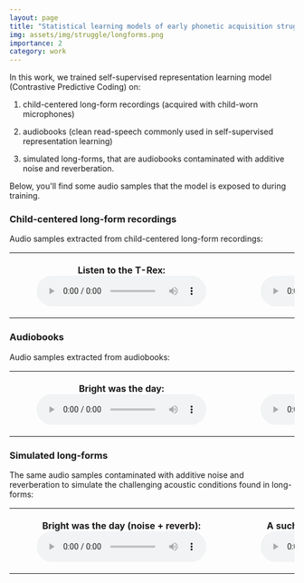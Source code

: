 ```yaml
---
layout: page
title: "Statistical learning models of early phonetic acquisition struggle with child-centered audio data (2022)"
img: assets/img/struggle/longforms.png
importance: 2
category: work
---
```


In this work, we trained self-supervised representation learning model (Contrastive Predictive Coding) on:

1. child-centered long-form recordings (acquired with child-worn microphones)
  
2. audiobooks (clean read-speech commonly used in self-supervised representation learning)
   
3. simulated long-forms, that are audiobooks contaminated with additive noise and reverberation.

Below, you'll find some audio samples that the model is exposed to during training.

### Child-centered long-form recordings

Audio samples extracted from child-centered long-form recordings:

<table>
    <th>
        <figure>
            <figcaption>Listen to the T-Rex:</figcaption>
            <audio
                controls
                src="/assets/audio/struggle/daylong1.wav">
            </audio>
        </figure>
    </th>
    <th>
        <figure>
            <figcaption>Belly:</figcaption>
            <audio
                controls
                src="/assets/audio/struggle/daylong2.wav">
            </audio>
        </figure>
    </th>
</table>

### Audiobooks

Audio samples extracted from audiobooks:

<table>
    <th>
        <figure>
            <figcaption>Bright was the day:</figcaption>
            <audio
                controls
                src="/assets/audio/struggle/audiobooks1.wav">
            </audio>
        </figure>
    </th>
    <th>
        <figure>
            <figcaption>A such mischance:</figcaption>
            <audio
                controls
                src="/assets/audio/struggle/audiobooks2.wav">
            </audio>
        </figure>
    </th>
</table>

### Simulated long-forms

The same audio samples contaminated with additive noise and reverberation to simulate the challenging acoustic conditions found in long-forms:

<table>
    <th>
        <figure>
            <figcaption>Bright was the day (noise + reverb):</figcaption>
            <audio
                controls
                src="/assets/audio/struggle/simulated_longforms1.wav">
            </audio>
        </figure>
    </th>
    <th>
        <figure>
            <figcaption>A such mischance (noise + reverb):</figcaption>
            <audio
                controls
                src="/assets/audio/struggle/simulated_longforms2.wav">
            </audio>
        </figure>
    </th>
</table>
